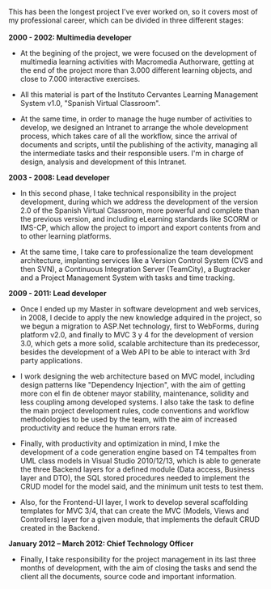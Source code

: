 This has been the longest project I've ever worked on, so it covers most of my professional career, which can be divided in three different stages:
<br/><br/>
**2000 - 2002: Multimedia developer**

- At the begining of the project, we were focused on the development of multimedia learning activities with <span class="text-warning">Macromedia Authorware</span>, getting at the end of the project more than 3.000 different learning objects, and close to 7.000 interactive exercises.
 
- All this material is part of the Instituto Cervantes Learning Management System <span class="text-warning">v1.0</span>, "Spanish Virtual Classroom".
  
- At the same time, in order to manage the huge number of activities to develop, we designed an <span class="text-warning">Intranet</span> to arrange the whole development process, which takes care of all the workflow, since the arrival of documents and scripts, until the publishing of the activity, managing all the intermediate tasks and their responsible users. I'm in charge of design, analysis and development of this Intranet.

**2003 - 2008: Lead developer**  

- In this second phase, I take technical responsibility in the project development, during which we address the development of the <span class="text-warning">version 2.0</span> of the Spanish Virtual Classroom, more powerful and complete than the previous version, and including eLearning standards like <span class="text-warning">SCORM</span> or <span class="text-warning">IMS-CP</span>, which allow the project to import and export contents from and to other learning platforms.
  
- At the same time, I take care to professionalize the team development architecture, implanting services like a <span class="text-warning">Version Control System</span> (CVS and then SVN), a <span class="text-warning">Continuous Integration Server</span> (TeamCity), a <span class="text-warning">Bugtracker</span> and a <span class="text-warning">Project Management System</span> with tasks and time tracking.

**2009 - 2011: Lead developer**  

- Once I ended up my <span class="text-warning">Master in software development and web services</span>, in 2008, I decide to apply the new knowledge adquired in the project, so we begun a migration to <span class="text-warning">ASP.Net</span> technology, first to <span class="text-warning">WebForms</span>, during platform v2.0, and finally to <span class="text-warning">MVC 3 y 4</span> for the development of <span class="text-warning">version 3.0</span>, which gets a more solid, scalable architecture than its predecessor, besides the development of a <span class="text-warning">Web API</span> to be able to interact with 3rd party applications.  

- I work designing the <span class="text-warning">web architecture</span> based on MVC model, including design patterns like "<span class="text-warning">Dependency Injection"</span>, with the aim of getting more con el fin de obtener mayor stability, maintenance, solidity and less coupling among developed systems. I also take the task to define the main project development rules, code conventions and workflow methodologies to be used by the team, with the aim of increased productivity and reduce the human errors rate.  

- Finally, with productivity and optimization in mind, I mke the development of a <span class="text-warning">code generation engine</span> based on <span class="text-warning">T4 tempaltes</span> from <span class="text-warning">UML class models</span> in Visual Studio 2010/12/13, which is able to generate the three <span class="text-warning">Backend</span> layers for a defined module (Data access, Business layer and DTO), the <span class="text-warning">SQL stored procedures</span> needed to implement the <span class="text-warning">CRUD</span> model for the model said, and the minimum <span class="text-warning">unit tests</span> to test them.  

- Also, for the <span class="text-warning">Frontend-UI</span> layer, I work to develop several <span class="text-warning">scaffolding</span> templates for MVC 3/4, that can create the <span class="text-warning">MVC</span> (Models, Views and Controllers) layer for a given module, that implements the default <span class="text-warning">CRUD</span> created in the Backend.  

**January 2012 – March 2012: Chief Technology Officer**  

- Finally, I take responsibility for the project management in its last three months of development, with the aim of closing the tasks and send the client all the documents, source code and important information.